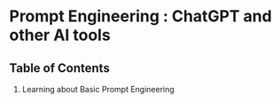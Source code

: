 # Prompt Engineering : ChatGPT and other AI tools

## Table of Contents

1. Learning about Basic Prompt Engineering

